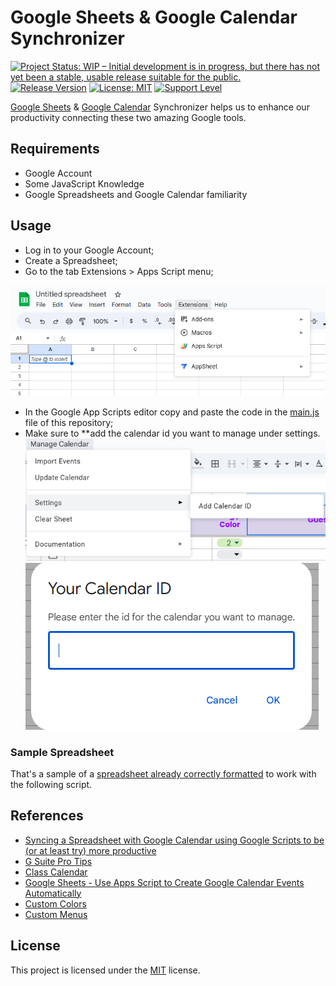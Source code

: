 # Google Sheets & Google Calendar Synchronizer

[![Project Status: WIP – Initial development is in progress, but there has not yet been a stable, usable release suitable for the public.](https://www.repostatus.org/badges/latest/wip.svg)](https://www.repostatus.org/#wip)
[![Release Version](https://img.shields.io/github/release/sarahcssiqueira/google-sheets-calendar-synchronizer.svg)](https://github.com/sarahcssiqueira/google-sheets-calendar-synchronizer/releases/latest)
[![License: MIT](https://img.shields.io/badge/License-MIT-yellow.svg)](https://opensource.org/licenses/MIT)
[![Support Level](https://img.shields.io/badge/support-may_take_time-yellow.svg)](#support-level)

[Google Sheets](https://www.google.com/sheets/about/) & [Google Calendar](https://workspace.google.com/products/calendar/) Synchronizer helps us to enhance our productivity connecting these two amazing Google tools.

## Requirements

- Google Account
- Some JavaScript Knowledge
- Google Spreadsheets and Google Calendar familiarity

## Usage

- Log in to your Google Account;
- Create a Spreadsheet;
- Go to the tab Extensions > Apps Script menu;

![Google Scripts editor](screenshots/access-google-script-editor.png)

- In the Google App Scripts editor copy and paste the code in the [main.js](https://github.com/sarahcssiqueira/google-sheets-calendar-synchronizer/blob/master/main.js) file of this repository;
- Make sure to **add the calendar id you want to manage under settings.
![Google Scripts editor](screenshots/id_add_1.png)![Google Scripts editor](screenshots/id_add_2.png)

### Sample Spreadsheet

That's a sample of a [spreadsheet already correctly formatted](https://docs.google.com/spreadsheets/d/1hsIxXIkFrDHC8NgcDzTdn_vYz3YZD4BjpjiNrdJPFS0/edit?usp=sharing) to work with the following script.

## References

- [Syncing a Spreadsheet with Google Calendar using Google Scripts to be (or at least try) more productive ](https://dev.to/sarahcssiqueira/syncing-a-spreadsheet-with-google-calendar-using-google-scripts-to-be-or-at-least-try-more-productive-18cc)
- [G Suite Pro Tips](https://workspace.google.com/blog/productivity-collaboration/g-suite-pro-tip-how-to-automatically-add-a-schedule-from-google-sheets-into-calendar)
- [Class Calendar](<https://developers.google.com/apps-script/reference/calendar/calendar?hl=pt-br#createAllDayEvent(String,Date,Object)>)
- [Google Sheets - Use Apps Script to Create Google Calendar Events Automatically](https://www.youtube.com/watch?v=FxxPq2wXcK4)
- [Custom Colors](https://developers.google.com/apps-script/reference/calendar/event-color?hl=pt-br)
- [Custom Menus](https://developers.google.com/apps-script/guides/menus?hl=pt-br)

## License

This project is licensed under the [MIT](https://github.com/sarahcssiqueira/google-sheets-calendar-synchronizer/blob/master/LICENSE) license.
